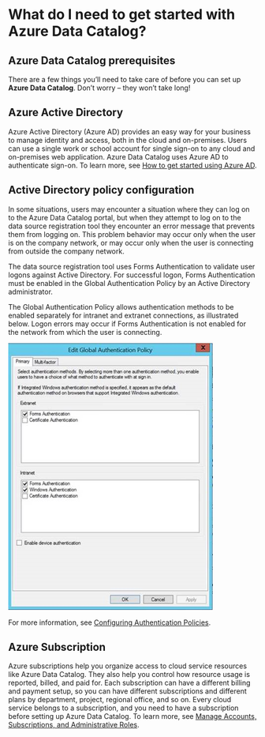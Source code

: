 <properties
   pageTitle="Azure Data Catalog prerequisites"
   description="What do I need to get started with Azure Data Catalog?"
   services="data-catalog"
   documentationCenter=""
   authors="steelanddata"
   manager="NA"
   editor=""
   tags=""/>
<tags
   ms.service="data-catalog"
   ms.devlang="NA"
   ms.topic="article"
   ms.tgt_pltfrm="NA"
   ms.workload="data-catalog"
   ms.date="11/20/2015"
   ms.author="maroche"/>

# What do I need to get started with Azure Data Catalog?

## Azure Data Catalog prerequisites

There are a few things you’ll need to take care of before you can set up **Azure Data Catalog**. Don’t worry – they won’t take long!

## Azure Active Directory

Azure Active Directory (Azure AD) provides an easy way for your business to manage identity and access, both in the cloud and on-premises. Users can use a single work or school account for single sign-on to any cloud and on-premises web application. Azure Data Catalog uses Azure AD to authenticate sign-on. To learn more, see [How to get started using Azure AD](active-directory-get-started.md).

## Active Directory policy configuration

In some situations, users may encounter a situation where they can log on to the Azure Data Catalog portal, but when they attempt to log on to the data source registration tool they encounter an error message that prevents them from logging on. This problem behavior may occur only when the user is on the company network, or may occur only when the user is connecting from outside the company network.

The data source registration tool uses Forms Authentication to validate user logons against Active Directory. For successful logon, Forms Authentication must be enabled in the Global Authentication Policy by an Active Directory administrator.

The Global Authentication Policy allows authentication methods to be enabled separately for intranet and extranet connections, as illustrated below. Logon errors may occur if Forms Authentication is not enabled for the network from which the user is connecting.

 ![Active Directory Global Authentication Policy](./media/data-catalog-prerequisites/global-auth-policy.png)

For more information, see [Configuring Authentication Policies](https://technet.microsoft.com/en-us/library/dn486781.aspx).


## Azure Subscription
Azure subscriptions help you organize access to cloud service resources like Azure Data Catalog. They also help you control how resource usage is reported, billed, and paid for. Each subscription can have a different billing and payment setup, so you can have different subscriptions and different plans by department, project, regional office, and so on. Every cloud service belongs to a subscription, and you need to have a subscription before setting up Azure Data Catalog. To learn more, see [Manage Accounts, Subscriptions, and Administrative Roles](https://msdn.microsoft.com/library/azure/hh531793.aspx).
